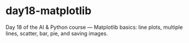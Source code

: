 # day18-matplotlib
Day 18 of the AI &amp; Python course — Matplotlib basics: line plots, multiple lines, scatter, bar, pie, and saving images.
